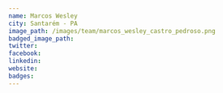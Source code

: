 ```yaml
---
name: Marcos Wesley
city: Santarém - PA
image_path: /images/team/marcos_wesley_castro_pedroso.png
badged_image_path: 
twitter:
facebook:
linkedin:
website:
badges:
---
```


